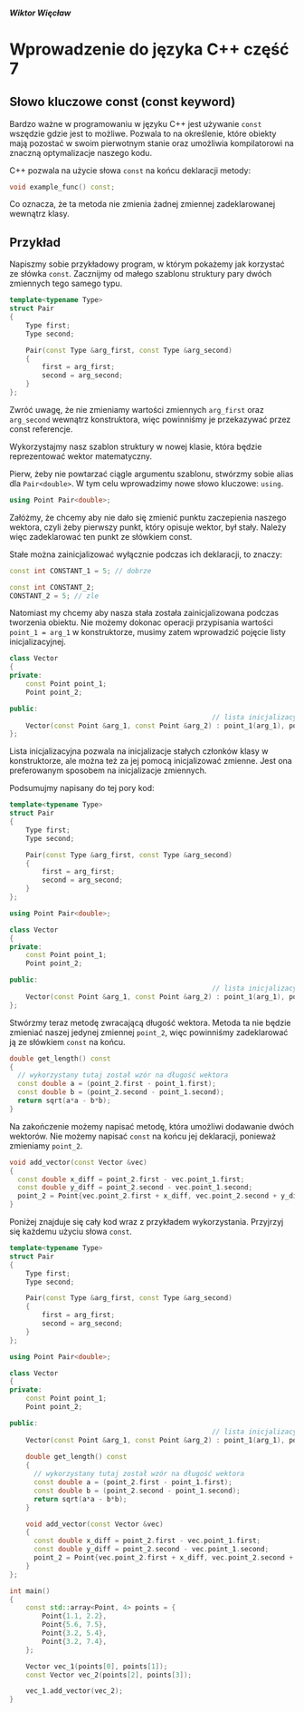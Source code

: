 ##### Wiktor Więcław 
# Wprowadzenie do języka C++ część 7

## Słowo kluczowe const (const keyword)
Bardzo ważne w programowaniu w języku C++ jest używanie ```const``` wszędzie gdzie jest to możliwe. Pozwala to na określenie,
które obiekty mają pozostać w swoim pierwotnym stanie oraz umożliwia kompilatorowi na znaczną optymalizacje naszego kodu.

C++ pozwala na użycie słowa ```const``` na końcu deklaracji metody:
```c++
void example_func() const;
```
Co oznacza, że ta metoda nie zmienia żadnej zmiennej zadeklarowanej wewnątrz klasy.

## Przykład
Napiszmy sobie przykładowy program, w którym pokażemy jak korzystać ze słówka ```const```. 
Zacznijmy od małego szablonu struktury pary dwóch zmiennych tego samego typu.
```c++
template<typename Type>
struct Pair
{
    Type first;
    Type second;

    Pair(const Type &arg_first, const Type &arg_second) 
    {
        first = arg_first;
        second = arg_second;
    }
};
```
Zwróć uwagę, że nie zmieniamy wartości zmiennych ```arg_first``` oraz ```arg_second``` wewnątrz konstruktora, więc powinniśmy je przekazywać przez const referencje.


Wykorzystajmy nasz szablon struktury w nowej klasie, która będzie reprezentować wektor matematyczny.

Pierw, żeby nie powtarzać ciągle argumentu szablonu, stwórzmy sobie alias dla ```Pair<double>```. W tym celu wprowadzimy nowe słowo kluczowe: ```using```. 
```c++
using Point Pair<double>;
```
Załóżmy, że chcemy aby nie dało się zmienić punktu zaczepienia naszego wektora, czyli żeby pierwszy punkt, który opisuje wektor, był stały. 
Należy więc zadeklarować ten punkt ze słówkiem const.


Stałe można zainicjalizować wyłącznie podczas ich deklaracji, to znaczy:
```c++
const int CONSTANT_1 = 5; // dobrze

const int CONSTANT_2;
CONSTANT_2 = 5; // zle
```

Natomiast my chcemy aby nasza stała została zainicjalizowana podczas tworzenia obiektu. 
Nie możemy dokonac operacji przypisania wartości ```point_1 = arg_1``` w konstruktorze, musimy zatem wprowadzić pojęcie listy inicjalizacyjnej.
```c++
class Vector
{
private:
    const Point point_1;
    Point point_2;

public:
                                                  // lista inicjalizacyjna
    Vector(const Point &arg_1, const Point &arg_2) : point_1(arg_1), point_2(arg_2) {}
};
```
Lista inicjalizacyjna pozwala na inicjalizacje stałych członków klasy w konstruktorze, ale można też za jej pomocą inicjalizować zmienne.
Jest ona preferowanym sposobem na inicjalizacje zmiennych.


Podsumujmy napisany do tej pory kod:
```c++
template<typename Type>
struct Pair
{
    Type first;
    Type second;

    Pair(const Type &arg_first, const Type &arg_second) 
    {
        first = arg_first;
        second = arg_second;
    }
};

using Point Pair<double>;

class Vector
{
private:
    const Point point_1;
    Point point_2;

public:
                                                  // lista inicjalizacyjna
    Vector(const Point &arg_1, const Point &arg_2) : point_1(arg_1), point_2(arg_2) {}
};
```

Stwórzmy teraz metodę zwracającą długość wektora. Metoda ta nie będzie zmieniać naszej jedynej zmiennej ```point_2```, więc powinniśmy zadeklarować ją ze słówkiem ```const``` na końcu.
```c++
double get_length() const
{
  // wykorzystany tutaj został wzór na długość wektora
  const double a = (point_2.first - point_1.first);
  const double b = (point_2.second - point_1.second);
  return sqrt(a*a - b*b);
}
```

Na zakończenie możemy napisać metodę, która umożliwi dodawanie dwóch wektorów. Nie możemy napisać ```const``` na końcu jej deklaracji, ponieważ zmieniamy ```point_2```.
```c++
void add_vector(const Vector &vec)
{
  const double x_diff = point_2.first - vec.point_1.first;
  const double y_diff = point_2.second - vec.point_1.second; 
  point_2 = Point{vec.point_2.first + x_diff, vec.point_2.second + y_diff};
}
```

Poniżej znajduje się cały kod wraz z przykładem wykorzystania. Przyjrzyj się każdemu użyciu słowa ```const```.
```c++
template<typename Type>
struct Pair
{
    Type first;
    Type second;

    Pair(const Type &arg_first, const Type &arg_second) 
    {
        first = arg_first;
        second = arg_second;
    }
};

using Point Pair<double>;

class Vector
{
private:
    const Point point_1;
    Point point_2;

public:
                                                  // lista inicjalizacyjna
    Vector(const Point &arg_1, const Point &arg_2) : point_1(arg_1), point_2(arg_2) {}
    
    double get_length() const
    {
      // wykorzystany tutaj został wzór na długość wektora
      const double a = (point_2.first - point_1.first);
      const double b = (point_2.second - point_1.second);
      return sqrt(a*a - b*b);
    }

    void add_vector(const Vector &vec)
    {
      const double x_diff = point_2.first - vec.point_1.first;
      const double y_diff = point_2.second - vec.point_1.second; 
      point_2 = Point{vec.point_2.first + x_diff, vec.point_2.second + y_diff};
    }
};

int main()
{
    const std::array<Point, 4> points = {
        Point{1.1, 2.2},
        Point{5.6, 7.5},
        Point{3.2, 5.4},
        Point{3.2, 7.4},
    };

    Vector vec_1(points[0], points[1]);
    const Vector vec_2(points[2], points[3]);

    vec_1.add_vector(vec_2);
}
```



